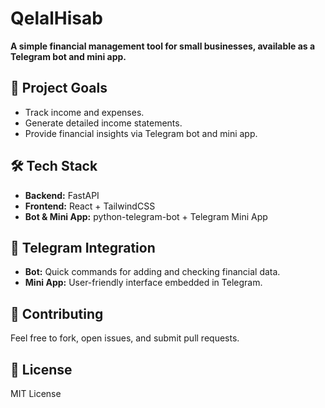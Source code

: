 # QelalHisab

**A simple financial management tool for small businesses, available as a Telegram bot and mini app.**

## 🚀 Project Goals
- Track income and expenses.
- Generate detailed income statements.
- Provide financial insights via Telegram bot and mini app.

## 🛠️ Tech Stack
- **Backend:** FastAPI  
- **Frontend:** React + TailwindCSS  
- **Bot & Mini App:** python-telegram-bot + Telegram Mini App

## 🤖 Telegram Integration
- **Bot:** Quick commands for adding and checking financial data.
- **Mini App:** User-friendly interface embedded in Telegram.

## 🤝 Contributing
Feel free to fork, open issues, and submit pull requests.

## 📄 License
MIT License

